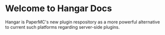 # Welcome to Hangar Docs

Hangar is PaperMC's new plugin respository as a more powerful alternative to current such platforms regarding server-side plugins.
